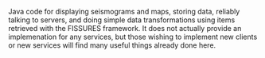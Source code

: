 Java code for displaying seismograms and maps, storing data, reliably talking to servers, and doing simple data transformations using items retrieved with the FISSURES framework. It does not actually provide an implemenation for any services, but those wishing to implement new clients or new services will find many useful things already done here.